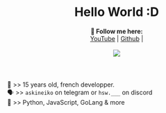 <h1 align="center">Hello World :D</h1>

<p align="center">
  <b>🖤 Follow me here:</b><br>
  <a href="https://www.youtube.com/c/cheatingiscool">YouTube</a> |
  <a href="https://github.com/ImSysy">Github</a> |
  <br><br>
  <img src="https://giffiles.alphacoders.com/183/183296.gif">
  <br><br>
</p>

#
👤 >> 15 years old, french developper. <br>
🗣️ >> `askineiko` on telegram or `hsw.___` on discord <br>
🐺 >> Python, JavaScript, GoLang & more <br>
#
